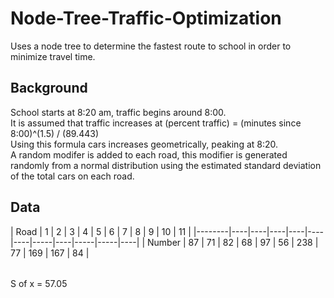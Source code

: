# Node-Tree-Traffic-Optimization
Uses a node tree to determine the fastest route to school in order to minimize travel time.

<h2>Background</h2>
School starts at 8:20 am, traffic begins around 8:00. <br>
It is assumed that traffic increases at (percent traffic) = (minutes since 8:00)^(1.5) / (89.443) <br>
Using this formula cars increases geometrically, peaking at 8:20. <br>
A random modifer is added to each road, this modifier is generated randomly from a normal distribution using the estimated standard deviation of the total cars on each road. <br>

<h2>Data</h2>
<table>
| Road   | 1  | 2  | 3  | 4  | 5  | 6  | 7   | 8  | 9   | 10  | 11 |
|--------|----|----|----|----|----|----|-----|----|-----|-----|----|
| Number | 87 | 71 | 82 | 68 | 97 | 56 | 238 | 77 | 169 | 167 | 84 |
</table>
S of x = 57.05
